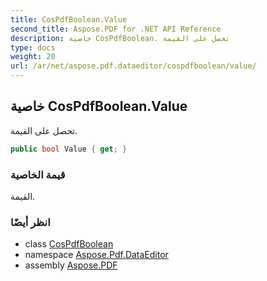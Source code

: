 ```yaml
---
title: CosPdfBoolean.Value
second_title: Aspose.PDF for .NET API Reference
description: خاصية CosPdfBoolean. تحصل على القيمة
type: docs
weight: 20
url: /ar/net/aspose.pdf.dataeditor/cospdfboolean/value/
---
```

## خاصية CosPdfBoolean.Value

تحصل على القيمة.

```csharp
public bool Value { get; }
```

### قيمة الخاصية

القيمة.

### انظر أيضًا

* class [CosPdfBoolean](../)
* namespace [Aspose.Pdf.DataEditor](../../../aspose.pdf.dataeditor/)
* assembly [Aspose.PDF](../../../)